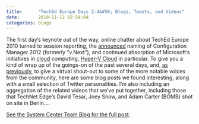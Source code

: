 ```yaml
---
title:      "TechEd Europe Days 2-4&#58; Blogs, Tweets, and Videos"
date:       2010-11-12 02:54:04
categories: blogs
---
```

The first day’s keynote out of the way, online chatter about TechEd Europe 2010 turned to session reporting, the [announced](http://blogs.technet.com/b/systemcenter/archive/2010/11/09/announcing-configuration-manager-v-next-official-name.aspx) naming of Configuration Manager 2012 (formerly “v.Next”), and continued absorption of Microsoft’s initiatives in [cloud](http://www.microsoft.com/cloud) computing, [Hyper-V Cloud](http://www.microsoft.com/privatecloud) in particular. To give you a kind of wrap up of the goings-on of the past several days, and, [as previously](http://blogs.technet.com/b/systemcenter/archive/2010/11/10/teched-europe-2010-day-1-voices-from-the-community.aspx), to give a virtual shout-out to some of the more notable voices from the community, here are some blog posts we found interesting, along with a small selection of Twitter personalities. I’m also including an aggregation of the related videos that we’ve put together, including those that TechNet Edge’s David Tesar, Joey Snow, and Adam Carter (BOMB) shot on site in Berlin…. 

[See the System Center Team Blog for the full post](http://blogs.technet.com/b/systemcenter/archive/2010/11/12/teched-europe-2010-days-2-4-blogs-tweets-and-videos.aspx).
